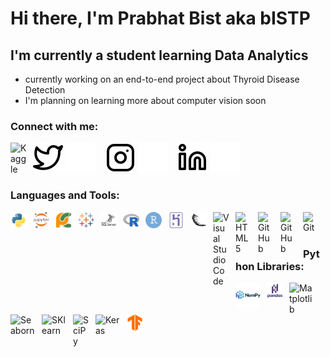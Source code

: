 # Hi there, I'm Prabhat Bist aka bISTP

## I'm currently a student learning Data Analytics

- currently working on an end-to-end project about Thyroid Disease Detection
- I'm planning on learning more about computer vision soon

### Connect with me:

[![website](./img/twitter-light.svg)](https://twitter.com/biSTRONNN#gh-light-mode-only)
[![website](./img/twitter-dark.svg)](https://twitter.com/biSTRONNN#gh-dark-mode-only)
&nbsp;&nbsp;
[![website](./img/instagram-light.svg)](https://www.instagram.com/bistx_x/#gh-light-mode-only)
[![website](./img/instagram-dark.svg)](https://www.instagram.com/bistx_x/#gh-dark-mode-only)
&nbsp;&nbsp;
[![website](./img/linkedin-light.svg)](https://www.linkedin.com/in/bistp/#gh-light-mode-only)
[![website](./img/linkedin-dark.svg)](https://www.linkedin.com/in/bistp/#gh-dark-mode-only)
&nbsp;&nbsp;
[<img align="left" alt="Kaggle" width="26px" src="https://www.kaggle.com/static/images/site-logo.svg" style="padding-right:10px;" />](https://www.kaggle.com/prabhatbist)


### Languages and Tools:
[<img align="left" alt="Python" width="26px" src="https://github.com/devicons/devicon/blob/v2.14.0/icons/python/python-original.svg" style="padding-right:10px;" />](https://www.python.org/)
[<img align="left" alt="Jupyter Notebook" width="26px" src="https://github.com/devicons/devicon/blob/v2.14.0/icons/jupyter/jupyter-original-wordmark.svg" style="padding-right:10px;" />](https://jupyter.org/)
[<img align="left" alt="PyCharm" width="26px" src="https://github.com/devicons/devicon/blob/v2.14.0/icons/pycharm/pycharm-original.svg" style="padding-right:10px;" />](https://www.jetbrains.com/pycharm/)
[<img align="left" alt="Tableau" width="26px" src="./img/tableau-software.svg" style="padding-right:10px;" />](https://www.tableau.com/)
[<img align="left" alt="MS SQL" width="26px" src="https://github.com/devicons/devicon/blob/v2.14.0/icons/microsoftsqlserver/microsoftsqlserver-plain-wordmark.svg" style="padding-right:10px;" />](https://www.microsoft.com/en-in/sql-server/)
[<img align="left" alt="R" width="26px" src="https://github.com/devicons/devicon/blob/v2.14.0/icons/r/r-original.svg" style="padding-right:10px;" />](https://www.r-project.org/)
[<img align="left" alt="RStudio" width="26px" src="https://github.com/devicons/devicon/blob/v2.14.0/icons/rstudio/rstudio-original.svg" style="padding-right:10px;" />](https://www.rstudio.com/)
[<img align="left" alt="Heroku" width="26px" src="https://github.com/devicons/devicon/blob/v2.14.0/icons/heroku/heroku-original.svg" style="padding-right:10px;" />](https://www.heroku.com/)
[<img align="left" alt="Flask" width="26px" src="https://github.com/devicons/devicon/blob/v2.14.0/icons/flask/flask-original.svg" style="padding-right:10px;" />](https://flask.palletsprojects.com/)
[<img align="left" alt="Visual Studio Code" width="26px" src="https://cdn.jsdelivr.net/gh/devicons/devicon/icons/vscode/vscode-original.svg" style="padding-right:10px;" />](https://code.visualstudio.com/)
[<img align="left" alt="HTML5" width="26px" src="https://cdn.jsdelivr.net/gh/devicons/devicon/icons/html5/html5-original.svg" style="padding-right:10px;" />](https://en.wikipedia.org/wiki/HTML5)
[<img align="left" alt="GitHub" width="26px" src="https://user-images.githubusercontent.com/3369400/139447912-e0f43f33-6d9f-45f8-be46-2df5bbc91289.png" style="padding-right:10px;" />](https://github.com/#gh-dark-mode-only)
[<img align="left" alt="GitHub" width="26px" src="https://user-images.githubusercontent.com/3369400/139448065-39a229ba-4b06-434b-bc67-616e2ed80c8f.png" style="padding-right:10px;" />](https://github.com/#gh-light-mode-only)
[<img align="left" alt="Git" width="26px" src="https://cdn.jsdelivr.net/gh/devicons/devicon/icons/git/git-original.svg" style="padding-right:10px;" />](https://git-scm.com/)
<br/>
<br/>
### Python Libraries:
[<img align="left" alt="NumPy" width="40px" src="https://github.com/devicons/devicon/blob/v2.14.0/icons/numpy/numpy-original-wordmark.svg" style="padding-right:10px;" />](https://numpy.org/)
[<img align="left" alt="Pandas" width="26px" src="https://github.com/devicons/devicon/blob/v2.14.0/icons/pandas/pandas-original-wordmark.svg" style="padding-right:10px;" />](https://pandas.pydata.org/)
[<img align="left" alt="Matplotlib" width="40px" src="https://matplotlib.org/_static/images/logo2.svg" style="padding-right:10px;" />](https://matplotlib.org/)
[<img align="left" alt="Seaborn" width="40px" src="https://seaborn.pydata.org/_static/logo-wide-lightbg.svg" style="padding-right:10px;" />](https://seaborn.pydata.org/)
[<img align="left" alt="SKlearn" width="40px" src="https://scikit-learn.org/stable/_static/scikit-learn-logo-small.png" style="padding-right:10px;" />](https://scikit-learn.org/stable/#)
[<img align="left" alt="SciPy" width="26px" src="https://scipy.org/images/logo.svg" style="padding-right:10px;" />](https://scipy.org/)
[<img align="left" alt="Keras" width="40px" src="https://keras.io/img/logo.png" style="padding-right:10px;" />](https://keras.io/)
[<img align="left" alt="TensorFlow" width="26px" src="https://github.com/devicons/devicon/blob/v2.14.0/icons/tensorflow/tensorflow-original.svg" style="padding-right:10px;" />](https://www.tensorflow.org/)

